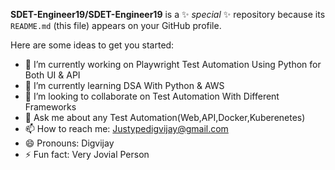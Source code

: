 


**SDET-Engineer19/SDET-Engineer19** is a ✨ _special_ ✨ repository because its `README.md` (this file) appears on your GitHub profile.

Here are some ideas to get you started:

- 🔭 I’m currently working on Playwright Test Automation Using Python for Both UI & API
- 🌱 I’m currently learning DSA With Python & AWS
- 👯 I’m looking to collaborate on Test Automation With Different Frameworks
- 💬 Ask me about any Test Automation(Web,API,Docker,Kuberenetes)
- 📫 How to reach me: Justypedigvijay@gmail.com
- 😄 Pronouns: Digvijay
- ⚡ Fun fact: Very Jovial Person
